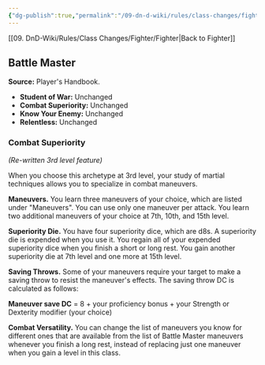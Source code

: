 ```yaml
---
{"dg-publish":true,"permalink":"/09-dn-d-wiki/rules/class-changes/fighter/battle-master/","tags":["class","fighter","subclass"]}
---
```


[[09. DnD-Wiki/Rules/Class Changes/Fighter/Fighter\|Back to Fighter]]

## Battle Master 

**Source:** Player's Handbook.
* **Student of War:** Unchanged
* **Combat Superiority:** Unchanged
* **Know Your Enemy:** Unchanged
* **Relentless:** Unchanged

### Combat Superiority
*(Re-written 3rd level feature)*

When you choose this archetype at 3rd level, your study of martial techniques allows you to specialize in combat maneuvers.

**Maneuvers.** You learn three maneuvers of your choice, which are listed under "Maneuvers". You can use only one maneuver per attack. You learn two additional maneuvers of your choice at 7th, 10th, and 15th level.

**Superiority Die.** You have four superiority dice, which are d8s. A superiority die is expended when you use it. You regain all of your expended superiority dice when you finish a short or long rest. You gain another superiority die at 7th level and one more at 15th level.

**Saving Throws.** Some of your maneuvers require your target to make a saving throw to resist the maneuver's effects. The saving throw DC is calculated as follows:

**Maneuver save DC** = 8 + your proficiency bonus + your Strength or Dexterity modifier (your choice)

**Combat Versatility.** You can change the list of maneuvers you know for different ones that are available from the list of Battle Master maneuvers whenever you finish a long rest, instead of replacing just one maneuver when you gain a level in this class.



